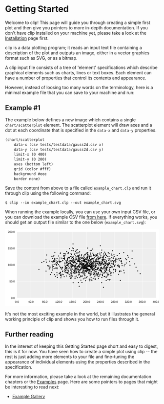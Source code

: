 Getting Started
===============

Welcome to clip! This page will guide you through creating a simple first plot
and then give you pointers to more in-depth documentation. If you don't have
clip installed on your machine yet, please take a look at the [Installation](/documentation/installation)
page first.


clip is a data plotting program; it reads an input text file containing a
description of the plot and outputs an image, either in a vector graphics format
such as SVG, or as a bitmap.

A clip input file consists of a tree of 'element' specifications which describe
graphical elements such as charts, lines or text boxes. Each element can have a
number of properties that control its contents and appearance.

However, instead of loosing too many words on the terminology, here is a minimal
example file that you can save to your machine and run:

Example #1
----------

The example below defines a new image which contains a single `chart/scatterplot`
element. The scatterplot element will draw axes and a dot at each coordinate
that is specified in the `data-x` and `data-y` properties. 

    (chart/scatterplot
        data-x (csv tests/testdata/gauss2d.csv x)
        data-y (csv tests/testdata/gauss2d.csv y)
        limit-x (0 400)
        limit-y (0 200)
        axes (bottom left)
        grid (color #fff)
        background #eee
        border none)

Save the content from above to a file called `example_chart.clp` and run it
through clip using the following command:

    $ clip --in example_chart.clp --out example_chart.svg

When running the example locally, you can use your own input CSV file, or you
can download the example CSV file [from here](https://github.com/asmuth/clip/tree/master/tests/testdata/gauss2d.csv).
If everything works, you should get an output file similar to the one below
(`example_chart.svg`):

[![A simple scatterplot](/examples/charts-basic/scatterplot.svg)](https://clip.org/examples/charts-basic/scatterplot)

It's not the most exciting example in the world, but it illustrates the general
working principle of clip and shows you how to run files through it.


Further reading
---------------

In the interest of keeping this Getting Started page short and easy to digest,
this is it for now. You have seen how to create a simple plot using clip -- the rest
is just adding more elements to your file and fine-tuning the appearance of
individual elements using the properties described in the specification.

For more information, please take a look at the remaining documentation chapters
or the [Examples](/examples) page. Here are some pointers to pages that might
be interesting to read next:

  - [Example Gallery](/examples)

